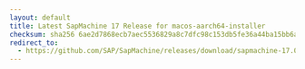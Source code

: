 ```yaml
---
layout: default
title: Latest SapMachine 17 Release for macos-aarch64-installer
checksum: sha256 6ae2d7868ecb7aec5536829a8c7dfc98c153db5fe36a44ba15bb6a16b6f03207
redirect_to:
  - https://github.com/SAP/SapMachine/releases/download/sapmachine-17.0.16/sapmachine-jre-17.0.16_macos-aarch64_bin.dmg
---
```

